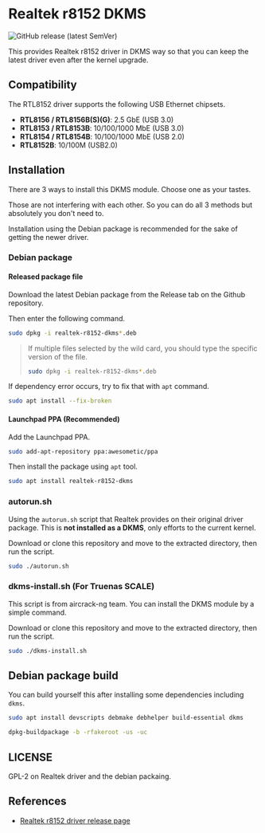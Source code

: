 # Realtek r8152 DKMS

![GitHub release (latest SemVer)](https://img.shields.io/github/v/release/awesometic/realtek-r8152-dkms?sort=semver&style=for-the-badge)

This provides Realtek r8152 driver in DKMS way so that you can keep the latest driver even after the kernel upgrade.

## Compatibility

The RTL8152 driver supports the following USB Ethernet chipsets.

- **RTL8156 / RTL8156B(S)(G)**: 2.5 GbE (USB 3.0)
- **RTL8153 / RTL8153B**: 10/100/1000 MbE (USB 3.0)
- **RTL8154 / RTL8154B**: 10/100/1000 MbE (USB 2.0)
- **RTL8152B**: 10/100M (USB2.0)

## Installation

There are 3 ways to install this DKMS module. Choose one as your tastes.

Those are not interfering with each other. So you can do all 3 methods but absolutely you don't need to.

Installation using the Debian package is recommended for the sake of getting the newer driver.

### Debian package

#### Released package file

Download the latest Debian package from the Release tab on the Github repository.

Then enter the following command.

```bash
sudo dpkg -i realtek-r8152-dkms*.deb
```

> If multiple files selected by the wild card, you should type the specific version of the file.
>
> ```bash
> sudo dpkg -i realtek-r8152-dkms*.deb
> ```

If dependency error occurs, try to fix that with `apt` command.

```bash
sudo apt install --fix-broken
```

#### Launchpad PPA (Recommended)

Add the Launchpad PPA.

```bash
sudo add-apt-repository ppa:awesometic/ppa
```

Then install the package using `apt` tool.

```bash
sudo apt install realtek-r8152-dkms
```

### autorun.sh

Using the `autorun.sh` script that Realtek provides on their original driver package. This is **not installed as a DKMS**, only efforts to the current kernel.

Download or clone this repository and move to the extracted directory, then run the script.

```bash
sudo ./autorun.sh
```

### dkms-install.sh (For Truenas SCALE)

This script is from aircrack-ng team. You can install the DKMS module by a simple command.

Download or clone this repository and move to the extracted directory, then run the script.

```bash
sudo ./dkms-install.sh
```

## Debian package build

You can build yourself this after installing some dependencies including `dkms`.

```bash
sudo apt install devscripts debmake debhelper build-essential dkms
```

```bash
dpkg-buildpackage -b -rfakeroot -us -uc
```

## LICENSE

GPL-2 on Realtek driver and the debian packaing.

## References

- [Realtek r8152 driver release page](https://www.realtek.com/en/component/zoo/category/network-interface-controllers-10-100-1000m-gigabit-ethernet-usb-3-0-software)
